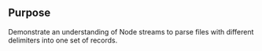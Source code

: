 ## Purpose 

Demonstrate an understanding of Node streams to parse files with different delimiters into one set of records.